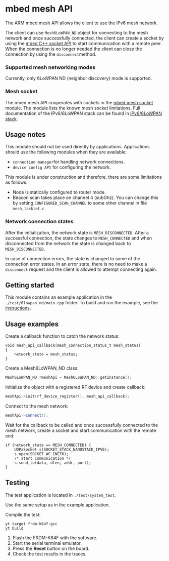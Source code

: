 # mbed mesh API
The ARM mbed mesh API allows the client to use the IPv6 mesh network.

The client can use `Mesh6LoWPAN_ND` object for connecting to the mesh network 
and once successfully connected, the client can create a socket by using the 
[mbed C++ socket API](https://github.com/ARMmbed/mbed-net-sockets) to start 
communication with a remote peer. When the connection is no longer needed the client 
can close the connection by using the `disconnect`method.

### Supported mesh networking modes
Currently, only 6LoWPAN ND (neighbor discovery) mode is supported.

### Mesh socket
The mbed mesh API cooperates with sockets in the [mbed mesh socket](https://github.com/ARMmbed/mbed-mesh-socket) module. 
The module lists the known mesh socket limitations. Full documentation of the IPv6/6LoWPAN 
stack can be found in [IPv6/6LoWPAN stack](https://github.com/ARMmbed/mbed-6lowpan-private).


## Usage notes
This module should not be used directly by applications. Applications should 
use the following modules when they are available:

* `connection manager`for handling network connections.
* `device config API` for configuring the network.

This module is under construction and therefore, there are some limitations as follows:

* Node is statically configured to router mode.
* Beacon scan takes place on channel 4 (subGhz). You can change this by setting 
 `CONFIGURED_SCAN_CHANNEL` to some other channel in file `mesh_tasklet.c`

### Network connection states
After the initialization, the network state is `MESH_DISCONNECTED`. After a successful connection, 
the state changes to `MESH_CONNECTED` and when disconnected from the network the 
state is changed back to `MESH_DISCONNECTED`.

In case of connection errors, the state is changed to some of the connection error 
states. In an error state, there is no need to make a `disconnect` request and the
client is allowed to attempt connecting again.

## Getting started
This module contains an example application in the `./test/6lowpan_nd/main.cpp` folder. 
To build and run the example, see the [instructions](https://github.com/ARMmbed/mbed-mesh-api/tree/master/test/6lowpan_nd).

## Usage examples

Create a callback function to catch the network status:
```
void mesh_api_callback(mesh_connection_status_t mesh_status)
{
    network_state = mesh_status;
}
```
Create a Mesh6LoWPAN_ND class:
```C++
Mesh6LoWPAN_ND *meshApi = Mesh6LoWPAN_ND::getInstance();
```
Initialize the object with a registered RF device and create callback:
```C++
meshApi->init(rf_device_register(), mesh_api_callback);
```
Connect to the mesh network:
```C++
meshApi->connect();
```
Wait for the callback to be called and once successfully connected to the mesh network, create a socket and 
start communication with the remote end:
```
if (network_state == MESH_CONNECTED) {
    UDPaSocket s(SOCKET_STACK_NANOSTACK_IPV6);
    s.open(SOCKET_AF_INET6);
	/* start communication */
	s.send_to(data, dlen, addr, port);
}

```

## Testing
The test application is located in `./test/system_test`.

Use the same setup as in the example application. 

Compile the test:
```
yt target frdm-k64f-gcc
yt build
```
1. Flash the FRDM-K64F with the software.
2. Start the serial terminal emulator.
3. Press the **Reset** button on the board.
4. Check the test results in the traces.

